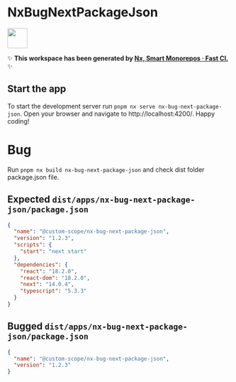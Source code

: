 # NxBugNextPackageJson

<a alt="Nx logo" href="https://nx.dev" target="_blank" rel="noreferrer"><img src="https://raw.githubusercontent.com/nrwl/nx/master/images/nx-logo.png" width="45"></a>

✨ **This workspace has been generated by [Nx, Smart Monorepos · Fast CI.](https://nx.dev)** ✨

## Start the app

To start the development server run `pnpm nx serve nx-bug-next-package-json`. Open your browser and navigate to http://localhost:4200/. Happy coding!

# Bug

Run `pnpm nx build nx-bug-next-package-json` and check dist folder package.json file.

## Expected `dist/apps/nx-bug-next-package-json/package.json`

```json
{
  "name": "@custom-scope/nx-bug-next-package-json",
  "version": "1.2.3",
  "scripts": {
    "start": "next start"
  },
  "dependencies": {
    "react": "18.2.0",
    "react-dom": "18.2.0",
    "next": "14.0.4",
    "typescript": "5.3.3"
  }
}
```

## Bugged `dist/apps/nx-bug-next-package-json/package.json`

```json
{
  "name": "@custom-scope/nx-bug-next-package-json",
  "version": "1.2.3"
}
```
